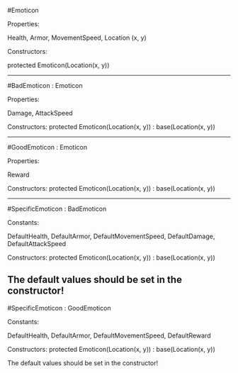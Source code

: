 #Emoticon

Properties:

Health, Armor, MovementSpeed, Location (x, y)

Constructors:

protected Emoticon(Location(x, y))

---------------------------------------------------------
#BadEmoticon : Emoticon

Properties: 

Damage, AttackSpeed

Constructors:
protected Emoticon(Location(x, y)) : base(Location(x, y))

---------------------------------------------------------
#GoodEmoticon : Emoticon

Properties: 

Reward

Constructors:
protected Emoticon(Location(x, y)) : base(Location(x, y))

---------------------------------------------------------
#SpecificEmoticon : BadEmoticon

Constants:

DefaultHealth, DefaultArmor, DefaultMovementSpeed, DefaultDamage, DefaultAttackSpeed

Constructors:
protected Emoticon(Location(x, y)) : base(Location(x, y))

The default values should be set in the constructor!
---------------------------------------------------------
#SpecificEmoticon : GoodEmoticon

Constants:

DefaultHealth, DefaultArmor, DefaultMovementSpeed, DefaultReward

Constructors:
protected Emoticon(Location(x, y)) : base(Location(x, y))

The default values should be set in the constructor!
